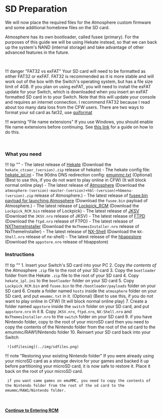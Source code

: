 # SD Preparation

We will now place the required files for the Atmosphere custom firmware and some additional homebrew files on the SD card.

Atmosphere has its own bootloader, called fusee (primary). For the purposes of this guide we will be using Hekate instead, so that we can back up the system's NAND (internal storage) and take advantage of other advanced features in the future.

&nbsp;

!!! danger "FAT32 vs exFAT"
    Your SD card will need to be formatted as either FAT32 or exFAT. FAT32 is recommended as it is more stable and will work out of the box with the Switch's operating system, but has a file size limit of 4GB. If you plan on using exFAT, you will need to install the exFAT update for your Switch, which is downloaded when you insert an exFAT formatted SD card in to your Switch. Note that this will update your console and requires an internet connection.
	I recommend FAT32 because I read about too many data loss from the CFW users.  There are two ways to format your sd card as fat32, use [guiformat](http://ridgecrop.co.uk/index.htm?guiformat.htm)


!!! warning "File name extensions"
    If you use Windows, you should enable file name extensions before continuing. See [this link](../../extras/showing_file_extensions.md) for a guide on how to do this.

&nbsp;

### What you need

!!! tip ""
    - The latest release of <a href="https://github.com/CTCaer/Hekate/releases/" target="_blank">Hekate</a> (Download the `hekate_ctcaer_(version).zip` release of hekate)
    - The hekate config file: <a href="../../../files/emu/hekate_ipl.ini" download>hekate_ipl.ini</a>
    - The 90dns DNS redirection config: <a href="../../../files/emummc.txt" download>emummc.txt</a> (Optional) (Best to use this, if you do not want to play online in CFW) (It will block normal online play)
    - The latest release of <a href="https://github.com/Atmosphere-NX/Atmosphere/releases" target="_blank">Atmosphere</a> (Download the `atmosphere-(version)-master-(version)+hbl-(version)+hbmenu-(version).zip` release of Atmosphere.)
    - The latest release of <a href="https://github.com/Atmosphere-NX/Atmosphere/releases" target="_blank">fusee.bin payload for launching Atmosphere</a> (Download the `fusee.bin` payload of Atmosphere.)
    - The latest release of <a href="https://github.com/shchmue/Lockpick_RCM/releases" target="_blank">Lockpick_RCM</a> (Download the `Lockpick_RCM.bin` release of Lockpick)
    - The latest release of <a href="https://github.com/J-D-K/JKSV/releases" target="_blank">JKSV</a> (Download the `JKSV.nro` release of JKSV)
    - The latest release of <a href="https://github.com/mtheall/ftpd/releases" target="_blank">FTPD</a> (Download the `ftpd.nro` release of FTPD)
    - The latest release of <a href="https://github.com/exelix11/SwitchThemeInjector/releases" target="_blank">NXThemeInstaller</a> (Download the `NxThemesInstaller.nro` release of NxThemeInstaller)
    - The latest release of <a href="https://github.com/joel16/NX-Shell/releases" target="_blank">NX-Shell</a> (Download the `NX-Shell.nro` release of nx-shell)
    - The latest release of the <a href="https://github.com/vgmoose/hb-appstore/releases" target="_blank">hbappstore</a> (Download the `appstore.nro` release of hbappstore)

### Instructions

!!! tip ""
    1. Insert your Switch's SD card into your PC
    2. Copy *the contents of* the Atmosphere `.zip` file to the root of your SD card
    3. Copy the `bootloader` folder from the Hekate `.zip` file to the root of your SD card
    4. Copy `hekate_ipl.ini` to the `bootloader` folder on your SD card
    5. Copy `Lockpick_RCM.bin` and `fusee.bin` to the `/bootloader/payloads` folder on your SD card
    6. Create a folder named `hosts` inside the `atmosphere` folder on your SD card, and put `emummc.txt` in it. (Optional) (Best to use this, if you do not want to play online in CFW) (It will block normal online play)
    7. Create a folder named `appstore` inside the `switch` folder on your SD card, and put `appstore.nro` in it
    8. Copy `JKSV.nro`, `ftpd.nro`, `NX-Shell.nro` and `NxThemesInstaller.nro` to the `switch` folder on your SD card
    9. if you have Nintendo folder, copy to the root of your microSD card then you need to copy the contents of the Nintendo folder from the root of the sd card to the emummc/RAW1/Nintendo folder
    10. Reinsert your SD card back into your Switch

     ![sdfilesimg](../img/sdfiles.png)

!!! note "Restoring your existing Nintendo folder"
     If you were already using your microSD card as a storage device for your games and backed it up before partitioning your microSD card, it is now safe to restore it. Place it back on the root of your microSD card.   
	 
	 if you want same games on emuMMC, you need to copy the contents of the Nintendo folder from the root of the sd card to the emummc/RAW1/Nintendo folder.    

&nbsp;

#### [Continue to Entering RCM <i class="fa fa-arrow-circle-right fa-lg"></i>](entering_rcm.md)
